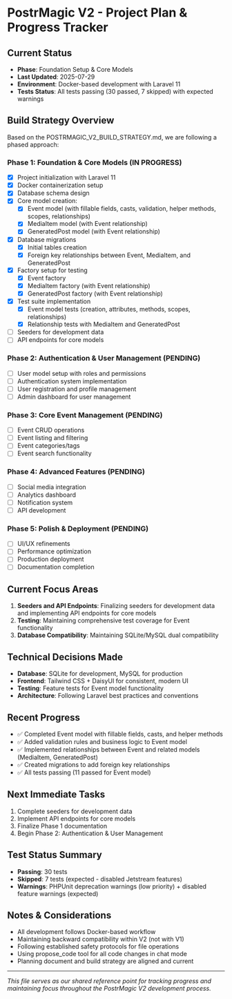 # PostrMagic V2 - Project Plan & Progress Tracker

## Current Status
- **Phase**: Foundation Setup & Core Models
- **Last Updated**: 2025-07-29
- **Environment**: Docker-based development with Laravel 11
- **Tests Status**: All tests passing (30 passed, 7 skipped) with expected warnings

## Build Strategy Overview
Based on the POSTRMAGIC_V2_BUILD_STRATEGY.md, we are following a phased approach:

### Phase 1: Foundation & Core Models (IN PROGRESS)
- [x] Project initialization with Laravel 11
- [x] Docker containerization setup
- [x] Database schema design
- [x] Core model creation:
  - [x] Event model (with fillable fields, casts, validation, helper methods, scopes, relationships)
  - [x] MediaItem model (with Event relationship)
  - [x] GeneratedPost model (with Event relationship)
- [x] Database migrations
  - [x] Initial tables creation
  - [x] Foreign key relationships between Event, MediaItem, and GeneratedPost
- [x] Factory setup for testing
  - [x] Event factory
  - [x] MediaItem factory (with Event relationship)
  - [x] GeneratedPost factory (with Event relationship)
- [x] Test suite implementation
  - [x] Event model tests (creation, attributes, methods, scopes, relationships)
  - [x] Relationship tests with MediaItem and GeneratedPost
- [ ] Seeders for development data
- [ ] API endpoints for core models

### Phase 2: Authentication & User Management (PENDING)
- [ ] User model setup with roles and permissions
- [ ] Authentication system implementation
- [ ] User registration and profile management
- [ ] Admin dashboard for user management

### Phase 3: Core Event Management (PENDING)
- [ ] Event CRUD operations
- [ ] Event listing and filtering
- [ ] Event categories/tags
- [ ] Event search functionality

### Phase 4: Advanced Features (PENDING)
- [ ] Social media integration
- [ ] Analytics dashboard
- [ ] Notification system
- [ ] API development

### Phase 5: Polish & Deployment (PENDING)
- [ ] UI/UX refinements
- [ ] Performance optimization
- [ ] Production deployment
- [ ] Documentation completion

## Current Focus Areas
1. **Seeders and API Endpoints**: Finalizing seeders for development data and implementing API endpoints for core models
2. **Testing**: Maintaining comprehensive test coverage for Event functionality
3. **Database Compatibility**: Maintaining SQLite/MySQL dual compatibility

## Technical Decisions Made
- **Database**: SQLite for development, MySQL for production
- **Frontend**: Tailwind CSS + DaisyUI for consistent, modern UI
- **Testing**: Feature tests for Event model functionality
- **Architecture**: Following Laravel best practices and conventions

## Recent Progress
- ✅ Completed Event model with fillable fields, casts, and helper methods
- ✅ Added validation rules and business logic to Event model
- ✅ Implemented relationships between Event and related models (MediaItem, GeneratedPost)
- ✅ Created migrations to add foreign key relationships
- ✅ All tests passing (11 passed for Event model)

## Next Immediate Tasks
1. Complete seeders for development data
2. Implement API endpoints for core models
3. Finalize Phase 1 documentation
4. Begin Phase 2: Authentication & User Management

## Test Status Summary
- **Passing**: 30 tests
- **Skipped**: 7 tests (expected - disabled Jetstream features)
- **Warnings**: PHPUnit deprecation warnings (low priority) + disabled feature warnings (expected)

## Notes & Considerations
- All development follows Docker-based workflow
- Maintaining backward compatibility within V2 (not with V1)
- Following established safety protocols for file operations
- Using propose_code tool for all code changes in chat mode
- Planning document and build strategy are aligned and current

---
*This file serves as our shared reference point for tracking progress and maintaining focus throughout the PostrMagic V2 development process.*
